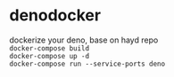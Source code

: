 # denodocker
 dockerize your deno, base on hayd repo
 <br>
```docker-compose build```
 <br>
```docker-compose up -d```
 <br>
```docker-compose run --service-ports deno```
